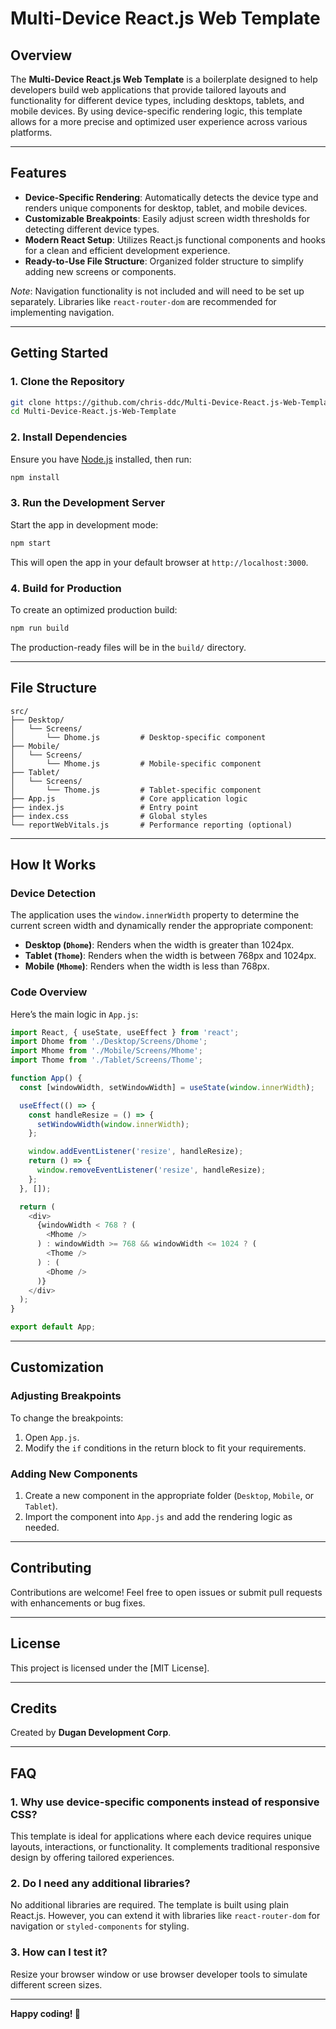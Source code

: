 # Multi-Device React.js Web Template

## Overview
The **Multi-Device React.js Web Template** is a boilerplate designed to help developers build web applications that provide tailored layouts and functionality for different device types, including desktops, tablets, and mobile devices. By using device-specific rendering logic, this template allows for a more precise and optimized user experience across various platforms.

---

## Features
- **Device-Specific Rendering**: Automatically detects the device type and renders unique components for desktop, tablet, and mobile devices.
- **Customizable Breakpoints**: Easily adjust screen width thresholds for detecting different device types.
- **Modern React Setup**: Utilizes React.js functional components and hooks for a clean and efficient development experience.
- **Ready-to-Use File Structure**: Organized folder structure to simplify adding new screens or components.

*Note*: Navigation functionality is not included and will need to be set up separately. Libraries like `react-router-dom` are recommended for implementing navigation.

---

## Getting Started

### 1. Clone the Repository
```bash
git clone https://github.com/chris-ddc/Multi-Device-React.js-Web-Template.git
cd Multi-Device-React.js-Web-Template
```

### 2. Install Dependencies
Ensure you have [Node.js](https://nodejs.org/) installed, then run:
```bash
npm install
```

### 3. Run the Development Server
Start the app in development mode:
```bash
npm start
```
This will open the app in your default browser at `http://localhost:3000`.

### 4. Build for Production
To create an optimized production build:
```bash
npm run build
```
The production-ready files will be in the `build/` directory.

---

## File Structure

```plaintext
src/
├── Desktop/
│   └── Screens/
│       └── Dhome.js         # Desktop-specific component
├── Mobile/
│   └── Screens/
│       └── Mhome.js         # Mobile-specific component
├── Tablet/
│   └── Screens/
│       └── Thome.js         # Tablet-specific component
├── App.js                   # Core application logic
├── index.js                 # Entry point
├── index.css                # Global styles
└── reportWebVitals.js       # Performance reporting (optional)
```

---

## How It Works

### Device Detection
The application uses the `window.innerWidth` property to determine the current screen width and dynamically render the appropriate component:
- **Desktop (`Dhome`)**: Renders when the width is greater than 1024px.
- **Tablet (`Thome`)**: Renders when the width is between 768px and 1024px.
- **Mobile (`Mhome`)**: Renders when the width is less than 768px.

### Code Overview
Here’s the main logic in `App.js`:

```javascript
import React, { useState, useEffect } from 'react';
import Dhome from './Desktop/Screens/Dhome';
import Mhome from './Mobile/Screens/Mhome';
import Thome from './Tablet/Screens/Thome';

function App() {
  const [windowWidth, setWindowWidth] = useState(window.innerWidth);

  useEffect(() => {
    const handleResize = () => {
      setWindowWidth(window.innerWidth);
    };

    window.addEventListener('resize', handleResize);
    return () => {
      window.removeEventListener('resize', handleResize);
    };
  }, []);

  return (
    <div>
      {windowWidth < 768 ? (
        <Mhome />
      ) : windowWidth >= 768 && windowWidth <= 1024 ? (
        <Thome />
      ) : (
        <Dhome />
      )}
    </div>
  );
}

export default App;
```

---

## Customization

### Adjusting Breakpoints
To change the breakpoints:
1. Open `App.js`.
2. Modify the `if` conditions in the return block to fit your requirements.

### Adding New Components
1. Create a new component in the appropriate folder (`Desktop`, `Mobile`, or `Tablet`).
2. Import the component into `App.js` and add the rendering logic as needed.

---

## Contributing
Contributions are welcome! Feel free to open issues or submit pull requests with enhancements or bug fixes.

---

## License
This project is licensed under the [MIT License].

---

## Credits
Created by **Dugan Development Corp**.

---

## FAQ

### 1. Why use device-specific components instead of responsive CSS?
This template is ideal for applications where each device requires unique layouts, interactions, or functionality. It complements traditional responsive design by offering tailored experiences.

### 2. Do I need any additional libraries?
No additional libraries are required. The template is built using plain React.js. However, you can extend it with libraries like `react-router-dom` for navigation or `styled-components` for styling.

### 3. How can I test it?
Resize your browser window or use browser developer tools to simulate different screen sizes.

---

**Happy coding! 🚀**
